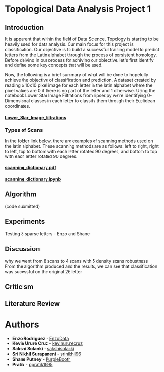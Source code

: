 # Topological Data Analysis Project 1

## Introduction
It is apparent that within the field of Data Science, Topology is starting to be heavily used for data analysis. Our main focus for this project is classification. Our objective is to build a successful training model to predict letters from the Latin alphabet through the process of persistent homology. Before delving in our process for achiving our objective, let's first identify and define some key concepts that will be used. 


Now, the following is a brief summary of what will be done to hopefully achieve the objective of classification and prediction. A dataset created by reading a 10x10 pixel image for each letter in the latin alphabet where the pixel values are 0 if there is no part of the letter and 1 otherwise.  Using the notebook Lower Star Image Filtrations from ripser.py we’re identifying 0-Dimensional classes in each letter to classify them through their Euclidean coordinates.

#### [Lower_Star_Image_filtrations](https://ripser.scikit-tda.org/Lower%20Star%20Image%20Filtrations.html)

### Types of Scans
In the folder link below, there are examples of scanning methods used on the latin alphabet. These scanning methods are as follows: left to right, right to left,  top to bottom with each letter rotated 90 degrees, and bottom to top with each letter rotated 90 degrees. 
#### [scanning_dictionary.pdf](https://github.com/EnzoData/TDA_Project1/tree/master/Scanning%20Methods)
#### [scanning_dictionary.ipynb](https://github.com/EnzoData/TDA_Project1/tree/master/Scanning%20Examples)


## Algorithm
(code submitted)


## Experiments
Testing 8 sparse letters - Enzo and Shane 

## Discussion 
why we went from 8 scans to 4 scans with 5 density scans
robustness 
From the algorithm produced and the results, we can see that classification was sucessful on the original 26 letter

## Criticism

## Literature Review

# Authors

* **Enzo Rodriguez** - [EnzoData](https://github.com/EnzoData)
* **Kevin Urure Cruz** - [kevinururecruz](https://github.com/kevinururecruz)
* **Sakshi Solanki** - [sakshisolanki](https://github.com/sakshisolanki)
* **Sri Nikhil Surapaneni** - [srinikhil96](https://github.com/srinikhil96)
* **Shane Putney** - [PurpleBooth](https://github.com/ShanePutney)
* **Pratik** - [ppratik1995](https://github.com/ppratik1995)
